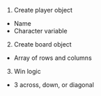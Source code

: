 1. Create player object
  - Name
  - Character variable
2. Create board object
  - Array of rows and columns
3. Win logic
  - 3 across, down, or diagonal